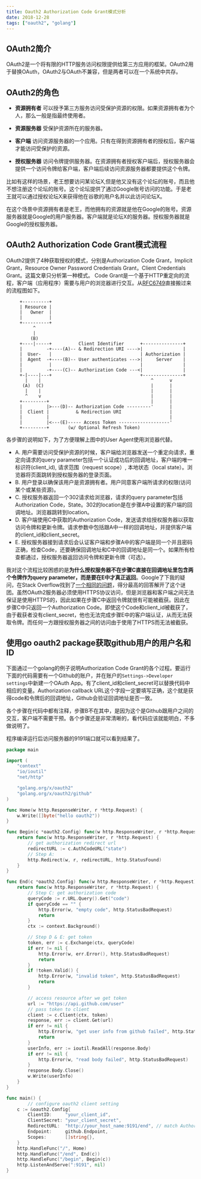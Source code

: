 ```yaml
---
title: Oauth2 Authorization Code Grant模式分析 
date: 2018-12-28
tags: ["oauth2", "golang"]
---
```


## OAuth2简介

OAuth2是一个将有限的HTTP服务访问权限提供给第三方应用的框架。OAuth2用于替换OAuth，OAuth2与OAuth不兼容，但是两者可以在一个系统中共存。

## OAuth2的角色

* **资源拥有者** 可以授予第三方服务访问受保护资源的权限。如果资源拥有者为个人，那么一般是指最终使用者。

* **资源服务器** 受保护资源所在的服务器。

* **客户端** 访问资源服务器的一个应用。只有在得到资源拥有者的授权后，客户端才能访问受保护的资源。

* **授权服务器** 访问令牌提供服务器。在资源拥有者授权客户端后，授权服务器会提供一个访问令牌给客户端，客户端后续访问资源服务器都要提供这个令牌。

比如有这样的场景，老王想要访问某论坛X,但是他又没有这个论坛的账号，而且他不想注册这个论坛的账号。这个论坛提供了通过Google账号访问的功能。于是老王就可以通过授权论坛X来获得他在谷歌的用户名并以此访问论坛X。

在这个场景中资源拥有者是老王，而他拥有的资源就是他在Google的账号。资源服务器就是Google的用户服务器。客户端就是论坛X的服务器。授权服务器就是Google的授权服务器。

## OAuth2 Authorization Code Grant模式流程

OAuth2提供了4种获取授权的模式，分别是Authorization Code Grant，Implicit Grant，Resource Owner Password Credentials Grant，Client Credentials Grant。这篇文章只分析第一种模式。
Code Grant是一个基于HTTP重定向的流程，客户端（应用程序）需要与用户的浏览器进行交互。从[RFC6749](https://tools.ietf.org/html/rfc6749)直接搬过来的流程图如下。

```
     +----------+
     | Resource |
     |   Owner  |
     |          |
     +----------+
          ^
          |
         (B)
     +----|-----+          Client Identifier      +---------------+
     |         -+----(A)-- & Redirection URI ---->|               |
     |  User-   |                                 | Authorization |
     |  Agent  -+----(B)-- User authenticates --->|     Server    |
     |          |                                 |               |
     |         -+----(C)-- Authorization Code ---<|               |
     +-|----|---+                                 +---------------+
       |    |                                         ^      v
      (A)  (C)                                        |      |
       |    |                                         |      |
       ^    v                                         |      |
     +---------+                                      |      |
     |         |>---(D)-- Authorization Code ---------'      |
     |  Client |          & Redirection URI                  |
     |         |                                             |
     |         |<---(E)----- Access Token -------------------'
     +---------+       (w/ Optional Refresh Token)
```

各步骤的说明如下，为了方便理解上图中的User Agent使用浏览器代替。

* A. 用户需要访问受保护资源的时候，客户端给浏览器发送一个重定向请求，重定向请求的query parameter包括一个认证成功后的回调地址，客户端的唯一标识符(client_id), 请求范围（request scope）, 本地状态（local state）。浏览器将页面跳转到授权服务器的登录页面。
* B. 用户登录以确保该用户是资源拥有者。用户同意客户端所请求的权限(访问某个或某些资源)。
* C. 授权服务器返回一个302请求给浏览器，请求的query parameter包括Authorization Code，State。302的location是在步骤A中设置的客户端的回调地址。浏览器跳转到location。
* D. 客户端使用C中获取的Authorization Code，发送请求给授权服务器以获取访问令牌和更新令牌。请求参数中包括跟A中一样的回调地址，并提供客户端的client_id和client_secret。
* E. 授权服务器接到请求后会认证客户端和步骤A中的客户端是同一个并且密码正确，检查Code，还要确保回调地址和C中的回调地址是同一个。如果所有检查都通过，授权服务器返回访问令牌和更新令牌（可选）。

我对这个流程比较困惑的是**为什么授权服务器不在步骤C直接在回调地址里包含两个令牌作为query parameter，而是要在E中才真正返回**。Google了下我的疑问，在Stack Overflow找到了[一个相同的问题](https://stackoverflow.com/questions/13387698/why-is-there-an-authorization-code-flow-in-oauth2-when-implicit-flow-works-s)，得分最高的回答解开了这个谜团。虽然OAuth2服务器必须使用HTTPS协议访问，但是浏览器和客户端之间无法保证是使用HTTPS的，因此如果在步骤C中返回令牌就很有可能被截获。因此在步骤C中只返回一个Authorization Code。即使这个Code和client_id被截获了，由于截获者没有client_secret，他也无法完成步骤E中的客户端认证，从而无法获取令牌。而任何一方跟授权服务器之间的访问由于使用了HTTPS而无法被截获。

## 使用go oauth2 package获取github用户的用户名和ID

下面通过一个golang的例子说明Authorization Code Grant的各个过程。要运行下面的代码需要有一个Github的账户，并在账户的`Settings->Developer settings`中新建一个OAuth App。有了client_id和client_secret可以替换代码中相应的变量。Authorization callback URL这个字段一定要填写正确，这个就是获得code和令牌后的回调地址，Github会验证回调地址是否一致。

各个步骤在代码中都有注释，步骤B不在其中，是因为这个是Github跟用户之间的交互，客户端不需要干预。各个步骤还是非常清晰的，看代码应该就能明白，不多做说明了。

程序编译运行后访问服务器的9191端口就可以看到结果了。

```go
package main

import (
	"context"
	"io/ioutil"
	"net/http"

	"golang.org/x/oauth2"
	"golang.org/x/oauth2/github"
)

func Home(w http.ResponseWriter, r *http.Request) {
	w.Write([]byte("hello oauth2"))
}

func Begin(c *oauth2.Config) func(w http.ResponseWriter, r *http.Request) {
	return func(w http.ResponseWriter, r *http.Request) {
		// get authorization redirect url
		redirectURL := c.AuthCodeURL("state")
		// Step A:
		http.Redirect(w, r, redirectURL, http.StatusFound)
	}
}

func End(c *oauth2.Config) func(w http.ResponseWriter, r *http.Request) {
	return func(w http.ResponseWriter, r *http.Request) {
		// Step C: get authorization code
		queryCode := r.URL.Query().Get("code")
		if queryCode == "" {
			http.Error(w, "empty code", http.StatusBadRequest)
			return
		}
		ctx := context.Background()

		// Step D & E: get token
		token, err := c.Exchange(ctx, queryCode)
		if err != nil {
			http.Error(w, err.Error(), http.StatusBadRequest)
			return
		}
		if !token.Valid() {
			http.Error(w, "invalid token", http.StatusBadRequest)
			return
		}

		// access resource after we get token
		url := "https://api.github.com/user"
		// pass token to client
		client := c.Client(ctx, token)
		response, err := client.Get(url)
		if err != nil {
			http.Error(w, "get user info from github failed", http.StatusBadRequest)
			return
		}
		userInfo, err := ioutil.ReadAll(response.Body)
		if err != nil {
			http.Error(w, "read body failed", http.StatusBadRequest)
		}
		response.Body.Close()
		w.Write(userInfo)
	}
}

func main() {
        // configure oauth2 client setting
	c := &oauth2.Config{
		ClientID:     "your_client_id",
		ClientSecret: "your_client_secret",
		RedirectURL:  "http://your_host_name:9191/end", // match Authorization callback URL setting in github application
		Endpoint:     github.Endpoint,
		Scopes:       []string{},
	}
	http.HandleFunc("/", Home)
	http.HandleFunc("/end", End(c))
	http.HandleFunc("/begin", Begin(c))
	http.ListenAndServe(":9191", nil)
}
```
